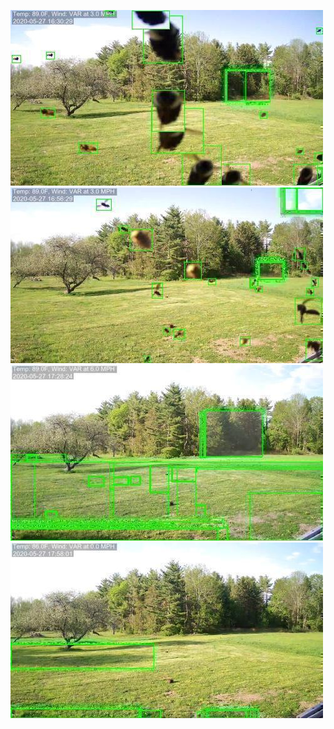 ![20200527-162528-165533](in/20200527/20200527-162528-165533_0_.jpg)
![20200527-165538-172543](in/20200527/20200527-165538-172543_0_.jpg)
![20200527-172548-175553](in/20200527/20200527-172548-175553_0_.jpg)
![20200527-175558-182603](in/20200527/20200527-175558-182603_0_.jpg)
